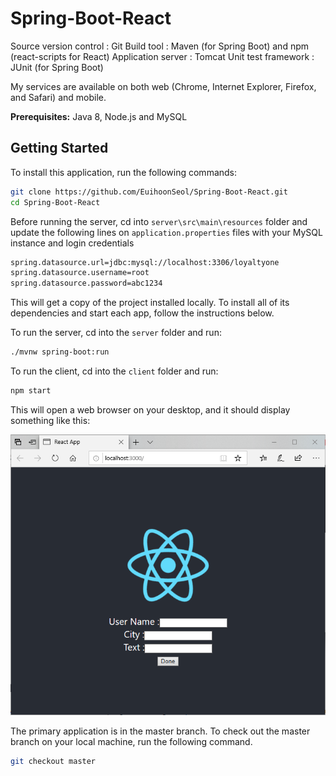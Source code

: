 # Spring-Boot-React

Source version control : Git
Build tool : Maven (for Spring Boot) and npm (react-scripts for React)
Application server : Tomcat
Unit test framework : JUnit (for Spring Boot)

My services are available on both web (Chrome, Internet Explorer, Firefox, and Safari) and mobile.

**Prerequisites:** Java 8, Node.js and MySQL

## Getting Started

To install this application, run the following commands:

```bash
git clone https://github.com/EuihoonSeol/Spring-Boot-React.git
cd Spring-Boot-React
```

Before running the server, cd into `server\src\main\resources` folder and update the following lines on `application.properties` files with your MySQL instance and login credentials

```bash
spring.datasource.url=jdbc:mysql://localhost:3306/loyaltyone
spring.datasource.username=root
spring.datasource.password=abc1234
```

This will get a copy of the project installed locally. To install all of its dependencies and start each app, follow the instructions below.

To run the server, cd into the `server` folder and run:
 
```bash
./mvnw spring-boot:run
```

To run the client, cd into the `client` folder and run:
 
```bash
npm start
```

This will open a web browser on your desktop, and it should display something like this:

![A React app](react-app.png)

The primary application is in the master branch. To check out the master branch on your local machine, run the following command.

```bash
git checkout master
```
